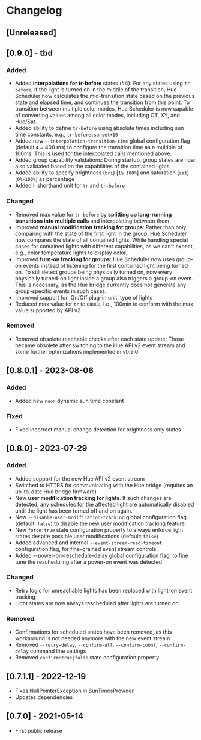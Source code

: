# Changelog

## [Unreleased]

## [0.9.0] - tbd

### Added
- Added **interpolations for tr-before** states (#4): For any states using `tr-before`, if the light is turned on in the middle of the transition, Hue Scheduler now calculates the mid-transition state based on the previous state and elapsed time, and continues the transition from this point. To transition between multiple color modes, Hue Scheduler is now capable of converting values among all color modes, including CT, XY, and Hue/Sat.
- Added ability to define ``tr-before`` using absolute times including sun time constants, e.g., ``tr-before:sunset+10``
- Added new `--interpolation-transition-time` global configuration flag (default `4` = 400 ms) to configure the transition time as a multiple of 100ms. This is used for the interpolated calls mentioned above.
- Added group capability validations: During startup, group states are now also validated based on the capabilities of the contained lights
- Added ability to specify brightness (`bri`) [``1%``-``100%``] and saturation (`sat`) [``0%``-``100%``] as percentage 
- Added ``h`` shorthand unit for ``tr`` and ``tr-before``

### Changed
- Removed max value for ``tr-before`` by **splitting up long-running transitions into multiple calls** and interpolating between them
- Improved **manual modification tracking for groups**: Rather than only comparing with the state of the first light in the group, Hue Scheduler now compares the state of all contained lights. While handling special cases for contained lights with different capabilities, as we can't expect, e.g., color temperature lights to display color.
- Improved **turn-on tracking for groups**: Hue Scheduler now uses group-on events instead of listening for the first contained light being turned on. To still detect groups being physically turned on, now every physically turned-on light inside a group also triggers a group-on event. This is necessary, as the Hue bridge currently does not generate any group-specific events in such cases.
- Improved support for 'On/Off plug-in unit' type of lights
- Reduced max value for ``tr`` to ``60000``, i.e., 100min to conform with the max value supported by API v2

### Removed
- Removed obsolete reachable checks after each state update: Those became obsolete after switching to the Hue API v2 event stream and some further optimizations implemented in v0.9.0

## [0.8.0.1] - 2023-08-06

### Added
- Added new `noon` dynamic sun time constant

### Fixed
- Fixed incorrect manual change detection for brightness only states

## [0.8.0] - 2023-07-29

### Added
- Added support for the new Hue API v2 event stream
- Switched to HTTPS for communicating with the Hue bridge (requires an up-to-date Hue bridge firmware)
- New **user modification tracking for lights**. If such changes are detected, any schedules for the affected light are automatically disabled until the light has been turned off and on again.
- New `--disable-user-modification-tracking` global configuration flag (default: `false`) to disable the new user modification tracking feature
- New `force:true` state configuration property to always enforce light states despite possible user modifications (default: `false`)
- Added advanced and internal `--event-stream-read-timeout` configuration flag, for fine-grained event stream controls.
- Added --power-on-reschedule-delay global configuration flag, to fine tune the rescheduling after a power-on event was detected

### Changed
- Retry logic for unreachable lights has been replaced with light-on event tracking
- Light states are now always rescheduled after lights are turned on

### Removed
- Confirmations for scheduled states have been removed, as this workaround is not needed anymore with the new event stream
- Removed `--retry-delay`, `--confirm-all`, `--confirm-count`, `--confirm-delay` command line settings
- Removed `confirm:true|false` state configuration property
   
## [0.7.1.1] - 2022-12-19

- Fixes NullPointerException in SunTimesProvider
- Updates dependencies

## [0.7.0] - 2021-05-14

- First public release
